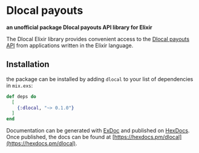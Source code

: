 # Dlocal payouts

**an unofficial package Dlocal payouts API library for Elixir**

The Dlocal Elixir library provides convenient access to the [Dlocal payouts API](https://docs.dlocal.com/api-documentation/payout-api-reference) from applications written in the Elixir language.

## Installation

the package can be installed by adding `dlocal` to your list of dependencies in `mix.exs`:

```elixir
def deps do
  [
    {:dlocal, "~> 0.1.0"}
  ]
end
```

Documentation can be generated with [ExDoc](https://github.com/elixir-lang/ex_doc)
and published on [HexDocs](https://hexdocs.pm). Once published, the docs can
be found at [https://hexdocs.pm/dlocal](https://hexdocs.pm/dlocal).

